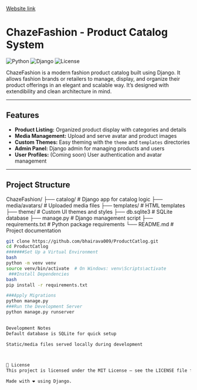 
[Website link](https://tinyurl.com/ms9wxvac)
# ChazeFashion - Product Catalog System

![Python](https://img.shields.io/badge/Python-3.9+-blue.svg)
![Django](https://img.shields.io/badge/Django-4.x-green.svg)
![License](https://img.shields.io/badge/License-MIT-yellow.svg)

ChazeFashion is a modern fashion product catalog built using Django. It allows fashion brands or retailers to manage, display, and organize their product offerings in an elegant and scalable way. It’s designed with extendibility and clean architecture in mind.

---

## Features

- **Product Listing:** Organized product display with categories and details
- **Media Management:** Upload and serve avatar and product images
- **Custom Themes:** Easy theming with the `theme` and `templates` directories
- **Admin Panel:** Django admin for managing products and users
- **User Profiles:** (Coming soon) User authentication and avatar management

---

## Project Structure

ChazeFashion/
├── catalog/ # Django app for catalog logic
├── media/avatars/ # Uploaded media files
├── templates/ # HTML templates
├── theme/ # Custom UI themes and styles
├── db.sqlite3 # SQLite database
├── manage.py # Django management script
├── requirements.txt # Python package requirements
└── README.md # Project documentation


```bash
git clone https://github.com/bhairava009/ProductCatlog.git
cd ProductCatlog
#######Set Up a Virtual Environment
bash
python -m venv venv
source venv/bin/activate  # On Windows: venv\Scripts\activate
 ###Install Dependencies
bash
pip install -r requirements.txt

###Apply Migrations
python manage.py 
###Run the Development Server
python manage.py runserver
  

Development Notes
Default database is SQLite for quick setup

Static/media files served locally during development



📜 License
This project is licensed under the MIT License – see the LICENSE file for details.

Made with ❤️ using Django.


